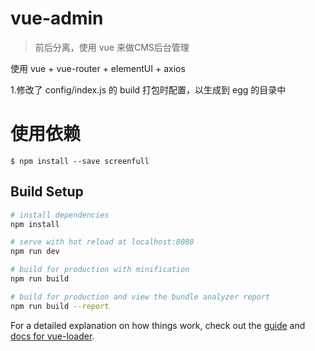 # vue-admin

> 前后分离，使用 vue 来做CMS后台管理

使用 vue + vue-router + elementUI + axios

1.修改了  config/index.js 的 build 打包时配置，以生成到 egg 的目录中



# 使用依赖

```
$ npm install --save screenfull

```

## Build Setup

``` bash
# install dependencies
npm install

# serve with hot reload at localhost:8080
npm run dev

# build for production with minification
npm run build

# build for production and view the bundle analyzer report
npm run build --report
```

For a detailed explanation on how things work, check out the [guide](http://vuejs-templates.github.io/webpack/) and [docs for vue-loader](http://vuejs.github.io/vue-loader).
